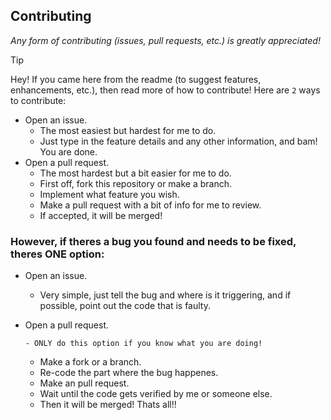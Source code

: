 ## Contributing

*Any form of contributing (issues, pull requests, etc.) is greatly appreciated!*

> [!TIP]
> Hey! If you came here from the readme (to suggest features, enhancements, etc.), then read more of how to contribute!
> Here are `2` ways to contribute:
> - Open an issue.
>    - The most easiest but hardest for me to do.
>    - Just type in the feature details and any other information, and bam! You are done.
> - Open a pull request.
>    - The most hardest but a bit easier for me to do.
>    - First off, fork this repository or make a branch.
>    - Implement what feature you wish.
>    - Make a pull request with a bit of info for me to review.
>    - If accepted, it will be merged!
> 
> ### However, if theres a bug you found and needs to be fixed, theres ONE option:
> - Open an issue.
>    - Very simple, just tell the bug and where is it triggering, and if possible, point out the code that is faulty.
> - Open a pull request.
> 
>       - ONLY do this option if you know what you are doing!
>    - Make a fork or a branch.
>    - Re-code the part where the bug happenes.
>    - Make an pull request.
>    - Wait until the code gets verified by me or someone else.
>    - Then it will be merged!
> Thats all!!
